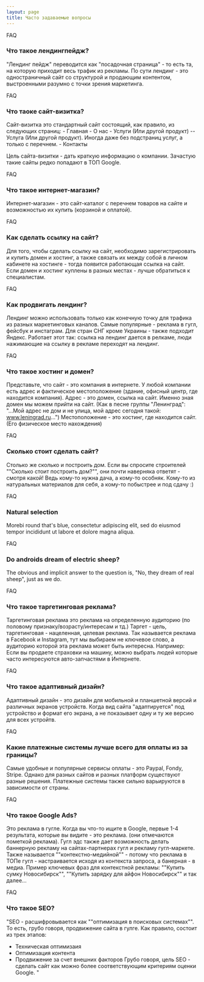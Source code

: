 ```yaml
---
layout: page
title: Часто задаваемые вопросы
---
```


<div class="uk-section uk-section-muted">
  <div class="uk-container">

  <div uk-grid class="uk-child-width-1-2">
    <div>
      <div class="uk-card uk-card-default uk-card-body animated fadeIn uk-border-rounded">
        <div class="uk-card-badge uk-label">FAQ</div>
        <h3 class="uk-card-title">Что такое лендингпейдж?</h3>
        <p>"Лендинг пейдж" переводится как "посадочная страница" - то есть та, на которую приходит весь трафик из рекламы. По сути лендинг - это одностраничный сайт со структурой и продающим контентом, выстроенными разумно с точки зрения маркетинга.</p>
      </div>
    </div>
    <div>
      <div class="uk-card uk-card-default uk-card-body animated fadeIn uk-border-rounded">
        <div class="uk-card-badge uk-label">FAQ</div>
        <h3 class="uk-card-title">Что таоке сайт-визитка?</h3>
        <p>Сайт-визитка это стандартный сайт состоящий, как правило, из следующих страниц:
- Главная
- О нас
- Услуги (Или другой продукт)
-- Услуга (Или другой продукт). Иногда даже без подстраниц услуг, а только с перечнем.
- Контакты

Цель сайта-визитки - дать краткую информацию о компании. Зачастую такие сайты редко попадают в ТОП Google.</p>
      </div>
    </div>
    <div>
      <div class="uk-card uk-card-default uk-card-body animated fadeIn uk-border-rounded">
        <div class="uk-card-badge uk-label">FAQ</div>
        <h3 class="uk-card-title">Что такое интернет-магазин?</h3>
        <p>Интернет-магазин - это сайт-каталог с перечнем товаров на сайте и возможностью их купить (корзиной и оплатой).</p>
      </div>
    </div>
    <div>
      <div class="uk-card uk-card-default uk-card-body animated fadeIn uk-border-rounded">
        <div class="uk-card-badge uk-label">FAQ</div>
        <h3 class="uk-card-title">Как сделать ссылку на сайт?</h3>
        <p>Для того, чтобы сделать ссылку на сайт, необходимо зарегистрировать и купить домен и хостинг, а также связать их между собой в личном кабинете на хостинге - тогда появится работающая ссылка на сайт.
Если домен и хостинг куплены в разных местах - лучше обратиться к специалистам.</p>
      </div>
    </div>
    <div>
      <div class="uk-card uk-card-default uk-card-body animated fadeIn uk-border-rounded">
        <div class="uk-card-badge uk-label">FAQ</div>
        <h3 class="uk-card-title">Как продвигать лендинг?</h3>
        <p>Лендинг можно использовать только как конечную точку для трафика из разных маркетинговых каналов. Самые популярные - реклама в гугл, фейсбук и инстаграм. Для стран СНГ кроме Украины - также подходит Яндекс.
Работает этот так: ссылка на лендинг дается в релкаме, люди нажимающие на ссылку в рекламе переходят на лендинг.</p>
      </div>
    </div>
    <div>
      <div class="uk-card uk-card-default uk-card-body animated fadeIn uk-border-rounded">
        <div class="uk-card-badge uk-label">FAQ</div>
        <h3 class="uk-card-title">Что такое хостинг и домен?</h3>
        <p>Представьте, что сайт - это компания в интернете.
У любой компании есть адрес и фактическое местоположение (здание, офисный центр, где находится компания).
Адрес - это домен, ссылка на сайт. Именно зная домен мы можем прийти на сайт. (Как в песне группы "Ленинград": "...Мой адрес не дом и не улица, мой адрес сегодня такой: www.leningrad.ru...")
Местоположение - это хостинг, где находится сайт. (Его физическое место нахождения)</p>
      </div>
    </div>
    <div>
      <div class="uk-card uk-card-default uk-card-body animated fadeIn uk-border-rounded">
        <div class="uk-card-badge uk-label">FAQ</div>
        <h3 class="uk-card-title">Сколько стоит сделать сайт?</h3>
        <p>Столько же сколько и построить дом.
Если вы спросите строителей ""Сколько стоит построить дом?"", они почти наверняка ответят - смотря какой!
Ведь кому-то нужна дача, а кому-то особняк. Кому-то из натуральных материалов для себя, а кому-то побыстрее и под сдачу :)</p>
      </div>
    </div>
    <div>
      <div class="uk-card uk-card-default uk-card-body animated fadeIn uk-border-rounded">
        <div class="uk-card-badge uk-label">FAQ</div>
        <h3 class="uk-card-title">Natural selection</h3>
        <p>Morebi round that's blue, consectetur adipiscing elit, sed do eiusmod tempor incididunt ut labore et dolore magna aliqua.</p>
      </div>
    </div>
    <div>
      <div class="uk-card uk-card-default uk-card-body animated fadeIn uk-border-rounded">
        <div class="uk-card-badge uk-label">FAQ</div>
        <h3 class="uk-card-title">Do androids dream of electric sheep?</h3>
        <p>The obvious and implicit answer to the question is, "No, they dream of real sheep", just as we do.</p>
      </div>
    </div>
    <div>
      <div class="uk-card uk-card-default uk-card-body animated fadeIn uk-border-rounded">
        <div class="uk-card-badge uk-label">FAQ</div>
        <h3 class="uk-card-title">Что такое таргетинговая реклама?</h3>
        <p>Таргетинговая реклама это реклама на определенную аудиторию (по половому признаку/возрасту/интересам и тд.) Таргет - цель, таргетинговая - нацеленная, целевая реклама. Так называется реклама в Facebook и Instagram, тут мы выбираем не ключевое слово, а аудиторию которой эта реклама может быть интересна.
Например: Если вы продаете страховки на машину, можно выбрать людей которые часто интересуются авто-запчастями в Интернете.</p>
      </div>
    </div>
    <div>
      <div class="uk-card uk-card-default uk-card-body animated fadeIn uk-border-rounded">
        <div class="uk-card-badge uk-label">FAQ</div>
        <h3 class="uk-card-title">Что такое адаптивный дизайн?</h3>
        <p>Адаптивный дизайн - это дизайн для мобильной и планшетной версий и различных экранов устройств. Когда вид сайта "адаптируется" под устройство и формат его экрана, а не показывает одну и ту же версию для всех устройтв.</p>
      </div>
    </div>
    <div>
      <div class="uk-card uk-card-default uk-card-body animated fadeIn uk-border-rounded">
        <div class="uk-card-badge uk-label">FAQ</div>
        <h3 class="uk-card-title">Какие платежные системы лучше всего для оплаты из за границы?</h3>
        <p>Самые удобные и популярные сервисы оплаты - это Paypal, Fondy, Stripe.
Однако для разных сайтов и разных платформ существуют разные решения. Платежные системы также сильно варьируются в зависимости от страны.</p>
      </div>
    </div>
    <div>
      <div class="uk-card uk-card-default uk-card-body animated fadeIn uk-border-rounded">
        <div class="uk-card-badge uk-label">FAQ</div>
        <h3 class="uk-card-title">Что такое Google Ads?</h3>
        <p>Это реклама в гугле. Когда вы что-то ищите в Google, первые 1-4 результата, которые вы видите - это реклама. (они отмечаются пометкой реклама).
Гугл эдс также дает возможность делать баннерную рекламу на сайтах-партнерах гугл и рекламу гугл-маркете.
Также называется ""контекстно-медийной"" - потому что реклама в ТОПе гугл - настраивается исходя из контекста запроса, а банерная - в медиа.
Пример ключевых фраз для контекстной рекламы:
""Купить сумку Новосибирск"", ""Купить зарядку для айфон Новосибирск"" и так далее...</p>
      </div>
    </div>
    <div>
      <div class="uk-card uk-card-default uk-card-body animated fadeIn uk-border-rounded">
        <div class="uk-card-badge uk-label">FAQ</div>
        <h3 class="uk-card-title">Что такое SEO?</h3>
        <p>"SEO - расшифровывается как ""оптимизация в поисковых системах"". То есть, грубо говоря, продвижение сайта в гулге. Как правило, состоит из трех этапов:
- Техническая оптимизаия
- Оптимизация контента
- Продвижение за счет внешних факторов
Грубо говоря, цель SEO - сделать сайт как можно более соответствующим критериям оценки Google. "</p>
      </div>
    </div>
  </div>
</div>
